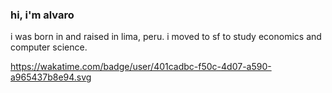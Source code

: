 ### hi, i'm alvaro

i was born in and raised in lima, peru. i moved to sf to study economics and computer science.

https://wakatime.com/badge/user/401cadbc-f50c-4d07-a590-a965437b8e94.svg
